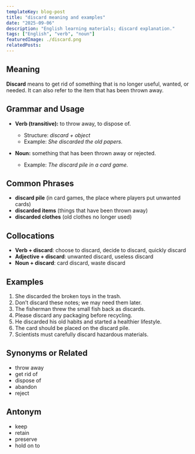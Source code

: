 ```yaml
---
templateKey: blog-post
title: "discard meaning and examples"
date: "2025-09-06"
description: "English learning materials; discard explanation."
tags: ["English", "verb", "noun"]
featuredImage: ./discard.png
relatedPosts:
---
```


## Meaning

**Discard** means to get rid of something that is no longer useful, wanted, or needed. It can also refer to the item that has been thrown away.

## Grammar and Usage

- **Verb (transitive):** to throw away, to dispose of.

  - Structure: _discard + object_
  - Example: _She discarded the old papers._

- **Noun:** something that has been thrown away or rejected.

  - Example: _The discard pile in a card game._

## Common Phrases

- **discard pile** (in card games, the place where players put unwanted cards)
- **discarded items** (things that have been thrown away)
- **discarded clothes** (old clothes no longer used)

## Collocations

- **Verb + discard**: choose to discard, decide to discard, quickly discard
- **Adjective + discard**: unwanted discard, useless discard
- **Noun + discard**: card discard, waste discard

## Examples

1. She discarded the broken toys in the trash.
2. Don’t discard these notes; we may need them later.
3. The fisherman threw the small fish back as discards.
4. Please discard any packaging before recycling.
5. He discarded his old habits and started a healthier lifestyle.
6. The card should be placed on the discard pile.
7. Scientists must carefully discard hazardous materials.

## Synonyms or Related

- throw away
- get rid of
- dispose of
- abandon
- reject

## Antonym

- keep
- retain
- preserve
- hold on to
